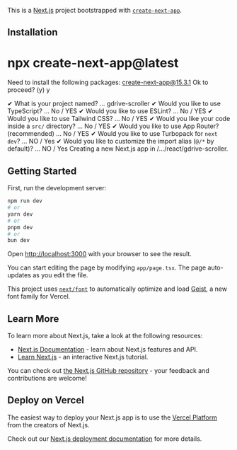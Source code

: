 This is a [Next.js](https://nextjs.org) project bootstrapped with [`create-next-app`](https://nextjs.org/docs/app/api-reference/cli/create-next-app).

## Installation
# npx create-next-app@latest
Need to install the following packages:
create-next-app@15.3.1
Ok to proceed? (y) y

✔ What is your project named? … gdrive-scroller
✔ Would you like to use TypeScript? … No / YES
✔ Would you like to use ESLint? … No / YES
✔ Would you like to use Tailwind CSS? … No / YES
✔ Would you like your code inside a `src/` directory? … No / YES
✔ Would you like to use App Router? (recommended) … No / YES
✔ Would you like to use Turbopack for `next dev`? … NO / Yes
✔ Would you like to customize the import alias (`@/*` by default)? … NO / Yes
Creating a new Next.js app in /.../react/gdrive-scroller.

## Getting Started

First, run the development server:

```bash
npm run dev
# or
yarn dev
# or
pnpm dev
# or
bun dev
```

Open [http://localhost:3000](http://localhost:3000) with your browser to see the result.

You can start editing the page by modifying `app/page.tsx`. The page auto-updates as you edit the file.

This project uses [`next/font`](https://nextjs.org/docs/app/building-your-application/optimizing/fonts) to automatically optimize and load [Geist](https://vercel.com/font), a new font family for Vercel.

## Learn More

To learn more about Next.js, take a look at the following resources:

- [Next.js Documentation](https://nextjs.org/docs) - learn about Next.js features and API.
- [Learn Next.js](https://nextjs.org/learn) - an interactive Next.js tutorial.

You can check out [the Next.js GitHub repository](https://github.com/vercel/next.js) - your feedback and contributions are welcome!

## Deploy on Vercel

The easiest way to deploy your Next.js app is to use the [Vercel Platform](https://vercel.com/new?utm_medium=default-template&filter=next.js&utm_source=create-next-app&utm_campaign=create-next-app-readme) from the creators of Next.js.

Check out our [Next.js deployment documentation](https://nextjs.org/docs/app/building-your-application/deploying) for more details.
